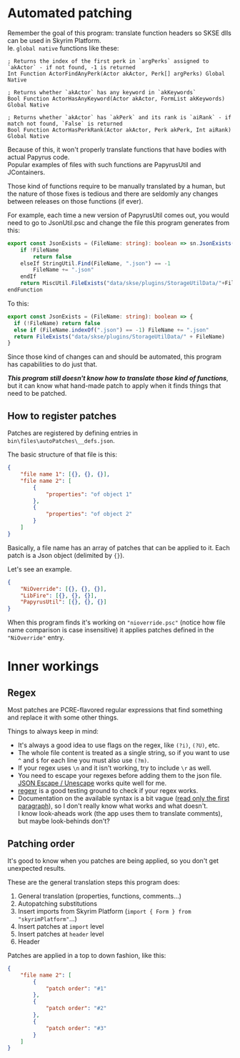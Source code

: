# Automated patching

Remember the goal of this program: translate function headers so SKSE dlls can be used in Skyrim Platform.\
Ie. `global native` functions like these:

```papyrus
; Returns the index of the first perk in `argPerks` assigned to `akActor` - if not found, -1 is returned
Int Function ActorFindAnyPerk(Actor akActor, Perk[] argPerks) Global Native

; Returns whether `akActor` has any keyword in `akKeywords`
Bool Function ActorHasAnyKeyword(Actor akActor, FormList akKeywords) Global Native

; Returns whether `akActor` has `akPerk` and its rank is `aiRank` - if match not found, `False` is returned
Bool Function ActorHasPerkRank(Actor akActor, Perk akPerk, Int aiRank) Global Native
```

Because of this, it won't properly translate functions that have bodies with actual Papyrus code.\
Popular examples of files with such functions are PapyrusUtil and JContainers.

Those kind of functions require to be manually translated by a human, but the nature of those fixes is tedious and there are seldomly any changes between releases on those functions (if ever).

For example, each time a new version of PapyrusUtil comes out, you would need to go to JsonUtil.psc and change the file this program generates from this:

```ts
export const JsonExists = (FileName: string): boolean => sn.JsonExists(FileName)
	if !FileName
		return false
	elseIf StringUtil.Find(FileName, ".json") == -1
		FileName += ".json"
	endIf
	return MiscUtil.FileExists("data/skse/plugins/StorageUtilData/"+FileName)
endFunction
```

To this:

```ts
export const JsonExists = (FileName: string): boolean => {
  if (!FileName) return false
  else if (FileName.indexOf(".json") == -1) FileName += ".json"
  return FileExists("data/skse/plugins/StorageUtilData/" + FileName)
}
```

Since those kind of changes can and should be automated, this program has capabilities to do just that.

***This program still doesn't know how to translate those kind of functions***, but it can know what hand-made patch to apply when it finds things that need to be patched.

## How to register patches

Patches are registered by defining entries in `bin\files\autoPatches\__defs.json`.

The basic structure of that file is this:

```json
{
	"file name 1": [{}, {}, {}],
	"file name 2": [
		{
			"properties": "of object 1"
		},
		{
			"properties": "of object 2"
		}
	]
}
```

Basically, a file name has an array of patches that can be applied to it. 
Each patch is a Json object (delimited by `{}`).

Let's see an example.

```json
{
	"NiOverride": [{}, {}, {}],
	"LibFire": [{}, {}, {}],
	"PapyrusUtil": [{}, {}, {}]
}
```

When this program finds it's working on `"nioverride.psc"` (notice how file name comparison is case insensitive) it applies patches defined in the `"NiOverride"` entry.

# Inner workings

## Regex 

Most patches are PCRE-flavored regular expressions that find something and replace it with some other things.

Things to always keep in mind:

- It's always a good idea to use flags on the regex, like `(?i)`, `(?U)`, etc.
- The whole file content is treated as a single string, so if you want to use `^` and `$` for each line you must also use `(?m)`.
- If your regex uses `\n` and it isn't working, try to include `\r` as well.
- You need to escape your regexes before adding them to the json file.\
	[JSON Escape / Unescape][JSONEscape] works quite well for me.
- [regexr][] is a good testing ground to check if your regex works.
- Documentation on the available syntax is a bit vague ([read only the first paragraph][RegexRef]), so I don't really know what works and what doesn't.\
	I know look-aheads work (the app uses them to translate comments), but maybe look-behinds don't?

## Patching order

It's good to know when you patches are being applied, so you don't get unexpected results.

These are the general translation steps this program does:

1. General translation (properties, functions, comments...)
2. Autopatching substitutions
3. Insert imports from Skyrim Platform (`import { Form } from "skyrimPlatform"`...)
4. Insert patches at `import` level
5. Insert patches at `header` level
6. Header

Patches are applied in a top to down fashion, like this:

```json
{
	"file name 2": [
		{
			"patch order": "#1"
		},
		{
			"patch order": "#2"
		},
		{
			"patch order": "#3"
		}
	]
}
```

[JSONEscape]: https://www.freeformatter.com/json-escape.html
[regexr]: https://regexr.com/
[RegexRef]: https://nitely.github.io/nim-regex/regex.html